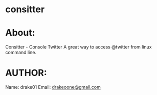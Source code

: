 consitter
=========

About:
======
Consitter - Console Twitter
A great way to access @twitter from linux command line.

AUTHOR:
========
Name:   drake01
Email:  drakeoone@gmail.com